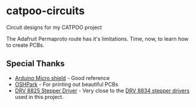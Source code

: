 # catpoo-circuits

Circuit designs for my CATPOO project

The Adafruit Permaproto route has it's limitations. Time, now, to learn how
to create PCBs.

## Special Thanks

* [Arduino Micro shield](https://github.com/adamf/arduino_micro_shield) - Good reference
* [OSHPark](https://oshpark.com) - For printing out beautiful PCBs
* [DRV 8825 Stepper Driver](http://fritzing.org/projects/drv-8825-stepper-motor-carrier-high-current) - Very
  close to the [DRV 8834 stepper drivers](https://www.pololu.com/product/2134)
  used in this project.
